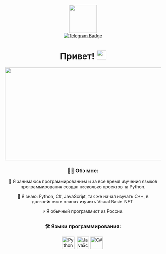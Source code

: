 <div id="header" align="center">
  <img src="https://media.discordapp.net/attachments/1058460325101437001/1059615767060041758/image.jpg" width="90"/>
<div id="badges" align="down">
  <a href="https://t.me/darkcrystal_self">
    <img src="https://img.shields.io/badge/TELEGRAM-blue?logo=telegram&logoColor=white" alt="Telegram Badge"/>
  </a>
<div id="views-counter" align="down"> 
    <img src="https://komarev.com/ghpvc/?username=Thund33rr&style=flat-square&color=blue" alt=""/>
</div>
<h1>
  Привет!
  <img src="https://media.giphy.com/media/hvRJCLFzcasrR4ia7z/giphy.gif" width="30px"/>
</h1>
 <div align="center">
  <img src="https://media.giphy.com/media/dWesBcTLavkZuG35MI/giphy.gif" width="600" height="300"/>
</div>

### :man_technologist: Обо мне:
:telescope: Я занимаюсь программированием и за все время изучения языков программирования создал несколько проектов на Python.

:seedling: Я знаю: Python, C#, JavaScript, так же начал изучать C++, в дальнейшем в планах изучить Visual Basic .NET.

:zap: Я обычный программист из России.

### :hammer_and_wrench: Языки программирования:
<div>
  <img src="https://github.com/thund33r-new/thund33r-new/blob/main/python-original.svg" title="Python" alt="Python" width="40" height="40"/>&nbsp;  
  <img src="https://github.com/thund33r-new/thund33r-new/blob/main/javascript-original.svg" title="JavaScript" alt="JavaScript" width="40" height="40"/>
  <img src="https://github.com/thund33r-new/thund33r-new/blob/main/csharp-original.svg" title="C#" alt="C#" width="40" height="40"/>&nbsp;
